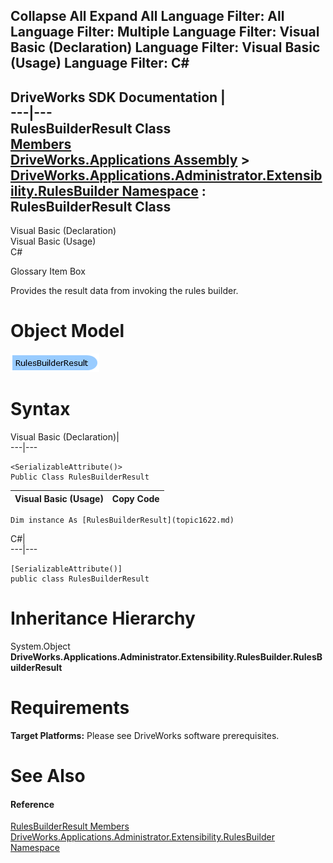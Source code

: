        

 Collapse All Expand All  Language Filter: All  Language Filter: Multiple  Language Filter: Visual Basic (Declaration) Language Filter: Visual Basic (Usage) Language Filter: C#  
---  
DriveWorks SDK Documentation  |   
---|---  
RulesBuilderResult Class   
[Members](topic1623.md)   
[DriveWorks.Applications Assembly](topic13.md) > [DriveWorks.Applications.Administrator.Extensibility.RulesBuilder Namespace](topic1581.md) : RulesBuilderResult Class  
---  
  
Visual Basic (Declaration)    
Visual Basic (Usage)    
C# 

Glossary Item Box

Provides the result data from invoking the rules builder. 

# Object Model

![](dotnetdiagramimages/image57.png)

# Syntax

Visual Basic (Declaration)|   
---|---  
      
    
    <SerializableAttribute()>
    Public Class RulesBuilderResult   
  
Visual Basic (Usage)| Copy Code  
---|---  
      
    
    Dim instance As [RulesBuilderResult](topic1622.md)  
  
C#|   
---|---  
      
    
    [SerializableAttribute()]
    public class RulesBuilderResult   
  
# Inheritance Hierarchy

System.Object  
**DriveWorks.Applications.Administrator.Extensibility.RulesBuilder.RulesBuilderResult**  


# Requirements

**Target Platforms:** Please see DriveWorks software prerequisites.

# See Also

#### Reference

[RulesBuilderResult Members](topic1623.md)   
[DriveWorks.Applications.Administrator.Extensibility.RulesBuilder Namespace](topic1581.md)


